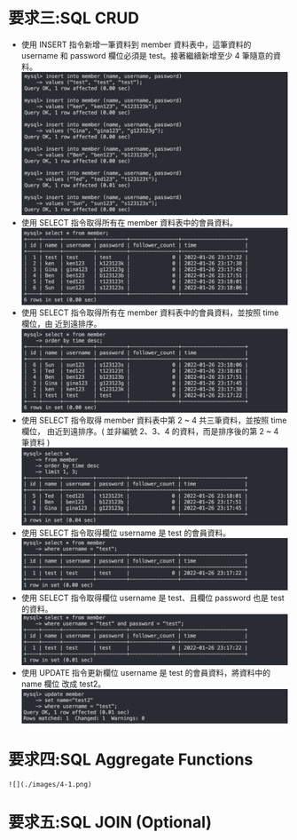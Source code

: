 # 要求三:SQL CRUD
 *  使用 INSERT 指令新增一筆資料到 member 資料表中，這筆資料的 username 和 password 欄位必須是 test。接著繼續新增至少 4 筆隨意的資料。
    ![](./images/3-1.png)
 * 使用 SELECT 指令取得所有在 member 資料表中的會員資料。
   ![](./images/3-2.png)
 * 使用 SELECT 指令取得所有在 member 資料表中的會員資料，並按照 time 欄位，由
   近到遠排序。
   ![](./images/3-3.png)
 * 使用 SELECT 指令取得 member 資料表中第 2 ~ 4 共三筆資料，並按照 time 欄位，
   由近到遠排序。( 並非編號 2、3、4 的資料，而是排序後的第 2 ~ 4 筆資料 )
   ![](./images/3-4.png)
 * 使用 SELECT 指令取得欄位 username 是 test 的會員資料。
   ![](./images/3-5.png)
 * 使用 SELECT 指令取得欄位 username 是 test、且欄位 password 也是 test 的資料。
   ![](./images/3-6.png)
 * 使用 UPDATE 指令更新欄位 username 是 test 的會員資料，將資料中的 name 欄位
   改成 test2。
   ![](./images/3-7.png)
# 要求四:SQL Aggregate Functions
    ![](./images/4-1.png)
# 要求五:SQL JOIN (Optional)
